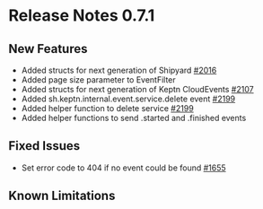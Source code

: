 # Release Notes 0.7.1

## New Features

- Added structs for next generation of Shipyard [#2016](https://github.com/keptn/keptn/issues/2016)
- Added page size parameter to EventFilter
- Added structs for next generation of Keptn CloudEvents [#2107](https://github.com/keptn/keptn/issues/2107)
- Added sh.keptn.internal.event.service.delete event [#2199](https://github.com/keptn/keptn/issues/2199)
- Added helper function to delete service [#2199](https://github.com/keptn/keptn/issues/2199)
- Added helper functions to send .started and .finished events

## Fixed Issues

- Set error code to 404 if no event could be found [#1655](https://github.com/keptn/keptn/issues/1655)

## Known Limitations
